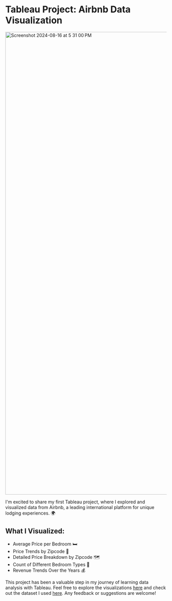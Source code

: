 # Tableau Project: Airbnb Data Visualization

<img width="1440" alt="Screenshot 2024-08-16 at 5 31 00 PM" src="https://github.com/user-attachments/assets/80fd82c9-3524-47c2-97d7-b61fd4f17e10">


I'm excited to share my first Tableau project, where I explored and visualized data from Airbnb, a leading international platform for unique lodging experiences. 🌍

## What I Visualized:
- Average Price per Bedroom 🛏️
- Price Trends by Zipcode 📍
- Detailed Price Breakdown by Zipcode 🗺️
- Count of Different Bedroom Types 🏡
- Revenue Trends Over the Years 💰

This project has been a valuable step in my journey of learning data analysis with Tableau. Feel free to explore the visualizations [here](https://public.tableau.com/views/AirBnBProject_17238093384960/Dashboard1?:language=en-US&publish=yes&:sid=&:redirect=auth&:display_count=n&:origin=viz_share_link) and check out the dataset I used [here](https://www.kaggle.com/datasets/alexanderfreberg/airbnb-listings-2016-dataset). Any feedback or suggestions are welcome!
